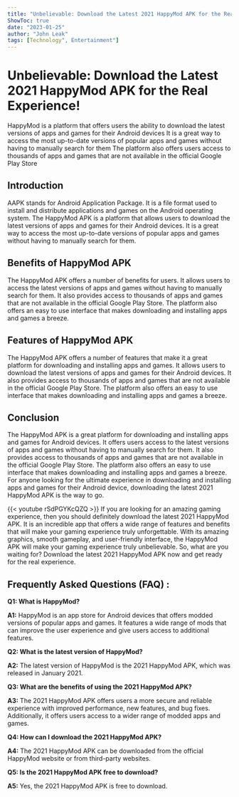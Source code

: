 ```yaml
---
title: "Unbelievable: Download the Latest 2021 HappyMod APK for the Real Experience!"
ShowToc: true 
date: "2023-01-25"
author: "John Leak" 
tags: [Technology", Entertainment"]
---
```

# Unbelievable: Download the Latest 2021 HappyMod APK for the Real Experience!

HappyMod is a platform that offers users the ability to download the latest versions of apps and games for their Android devices It is a great way to access the most up-to-date versions of popular apps and games without having to manually search for them The platform also offers users access to thousands of apps and games that are not available in the official Google Play Store

## Introduction

AAPK stands for Android Application Package. It is a file format used to install and distribute applications and games on the Android operating system. The HappyMod APK is a platform that allows users to download the latest versions of apps and games for their Android devices. It is a great way to access the most up-to-date versions of popular apps and games without having to manually search for them.

## Benefits of HappyMod APK

The HappyMod APK offers a number of benefits for users. It allows users to access the latest versions of apps and games without having to manually search for them. It also provides access to thousands of apps and games that are not available in the official Google Play Store. The platform also offers an easy to use interface that makes downloading and installing apps and games a breeze.

## Features of HappyMod APK

The HappyMod APK offers a number of features that make it a great platform for downloading and installing apps and games. It allows users to download the latest versions of apps and games for their Android devices. It also provides access to thousands of apps and games that are not available in the official Google Play Store. The platform also offers an easy to use interface that makes downloading and installing apps and games a breeze.

## Conclusion

The HappyMod APK is a great platform for downloading and installing apps and games for Android devices. It offers users access to the latest versions of apps and games without having to manually search for them. It also provides access to thousands of apps and games that are not available in the official Google Play Store. The platform also offers an easy to use interface that makes downloading and installing apps and games a breeze. For anyone looking for the ultimate experience in downloading and installing apps and games for their Android device, downloading the latest 2021 HappyMod APK is the way to go.

{{< youtube rSdPGYKcQZQ >}} 
If you are looking for an amazing gaming experience, then you should definitely download the latest 2021 HappyMod APK. It is an incredible app that offers a wide range of features and benefits that will make your gaming experience truly unforgettable. With its amazing graphics, smooth gameplay, and user-friendly interface, the HappyMod APK will make your gaming experience truly unbelievable. So, what are you waiting for? Download the latest 2021 HappyMod APK now and get ready for the real experience.

## Frequently Asked Questions (FAQ) :
**Q1: What is HappyMod?**

**A1:** HappyMod is an app store for Android devices that offers modded versions of popular apps and games. It features a wide range of mods that can improve the user experience and give users access to additional features.

**Q2: What is the latest version of HappyMod?**

**A2:** The latest version of HappyMod is the 2021 HappyMod APK, which was released in January 2021.

**Q3: What are the benefits of using the 2021 HappyMod APK?**

**A3:** The 2021 HappyMod APK offers users a more secure and reliable experience with improved performance, new features, and bug fixes. Additionally, it offers users access to a wider range of modded apps and games.

**Q4: How can I download the 2021 HappyMod APK?**

**A4:** The 2021 HappyMod APK can be downloaded from the official HappyMod website or from third-party websites.

**Q5: Is the 2021 HappyMod APK free to download?**

**A5:** Yes, the 2021 HappyMod APK is free to download.



